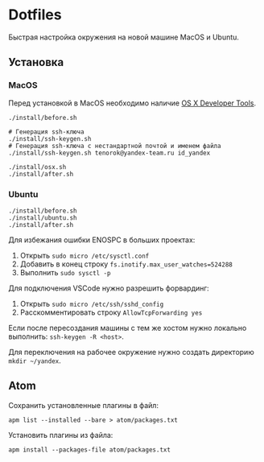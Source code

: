 # Dotfiles

Быстрая настройка окружения на новой машине MacOS и Ubuntu.

## Установка

### MacOS

Перед установкой в MacOS необходимо наличие [OS X Developer Tools](https://developer.apple.com/technologies/tools/).

```
./install/before.sh

# Генерация ssh-ключа
./install/ssh-keygen.sh
# Генерация ssh-ключа с нестандартной почтой и именем файла
./install/ssh-keygen.sh tenorok@yandex-team.ru id_yandex

./install/osx.sh
./install/after.sh
```

### Ubuntu

```
./install/before.sh
./install/ubuntu.sh
./install/after.sh
```

Для избежания ошибки ENOSPC в больших проектах:
1. Открыть `sudo micro /etc/sysctl.conf`
2. Добавить в конец строку `fs.inotify.max_user_watches=524288`
3. Выполнить `sudo sysctl -p`

Для подключения VSCode нужно разрешить форвардинг:
1. Открыть `sudo micro /etc/ssh/sshd_config`
2. Расскомментировать строку `AllowTcpForwarding yes`

Если после пересоздания машины с тем же хостом нужно локально выполнить: `ssh-keygen -R <host>`.

Для переключения на рабочее окружение нужно создать директорию `mkdir ~/yandex`.

## Atom

Сохранить установленные плагины в файл:
```
apm list --installed --bare > atom/packages.txt
```

Установить плагины из файла:
```
apm install --packages-file atom/packages.txt
```

